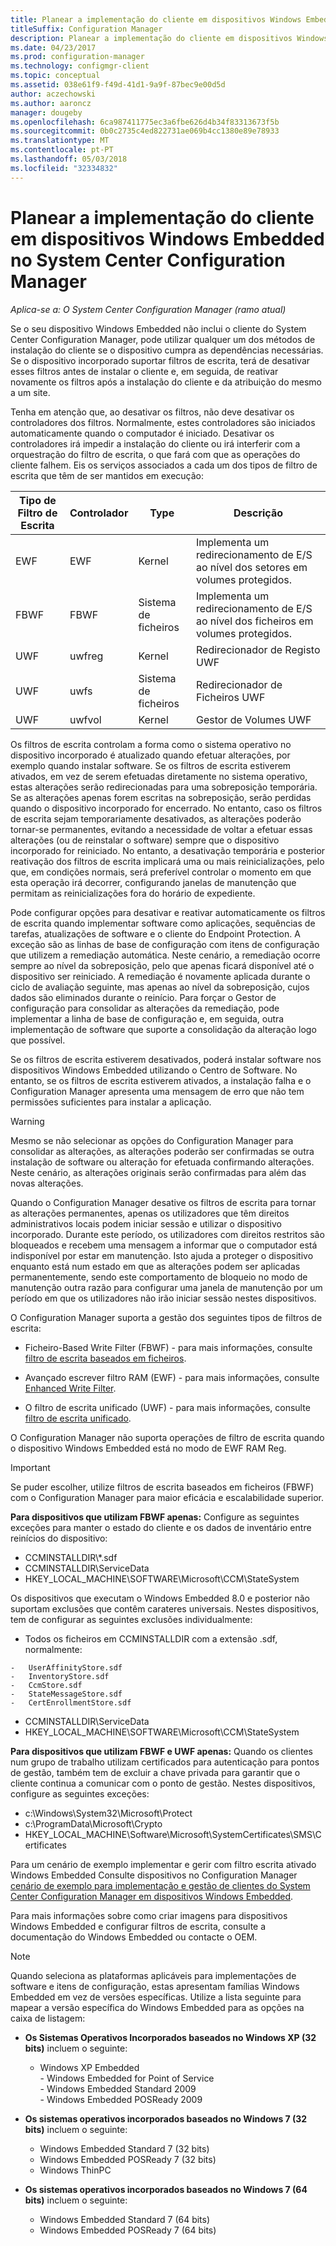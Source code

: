 ```yaml
---
title: Planear a implementação do cliente em dispositivos Windows Embedded
titleSuffix: Configuration Manager
description: Planear a implementação do cliente em dispositivos Windows Embedded no System Center Configuration Manager.
ms.date: 04/23/2017
ms.prod: configuration-manager
ms.technology: configmgr-client
ms.topic: conceptual
ms.assetid: 038e61f9-f49d-41d1-9a9f-87bec9e00d5d
author: aczechowski
ms.author: aaroncz
manager: dougeby
ms.openlocfilehash: 6ca987411775ec3a6fbe626d4b34f83313673f5b
ms.sourcegitcommit: 0b0c2735c4ed822731ae069b4cc1380e89e78933
ms.translationtype: MT
ms.contentlocale: pt-PT
ms.lasthandoff: 05/03/2018
ms.locfileid: "32334832"
---
```

# <a name="planning-for-client-deployment-to-windows-embedded-devices-in-system-center-configuration-manager"></a>Planear a implementação do cliente em dispositivos Windows Embedded no System Center Configuration Manager

*Aplica-se a: O System Center Configuration Manager (ramo atual)*

<a name="BKMK_DeployClientEmbedded"></a> Se o seu dispositivo Windows Embedded não inclui o cliente do System Center Configuration Manager, pode utilizar qualquer um dos métodos de instalação do cliente se o dispositivo cumpra as dependências necessárias. Se o dispositivo incorporado suportar filtros de escrita, terá de desativar esses filtros antes de instalar o cliente e, em seguida, de reativar novamente os filtros após a instalação do cliente e da atribuição do mesmo a um site.  

 Tenha em atenção que, ao desativar os filtros, não deve desativar os controladores dos filtros. Normalmente, estes controladores são iniciados automaticamente quando o computador é iniciado. Desativar os controladores irá impedir a instalação do cliente ou irá interferir com a orquestração do filtro de escrita, o que fará com que as operações do cliente falhem. Eis os serviços associados a cada um dos tipos de filtro de escrita que têm de ser mantidos em execução:  

|Tipo de Filtro de Escrita|Controlador|Type|Descrição|  
|-----------------------|------------|----------|-----------------|  
|EWF|EWF|Kernel|Implementa um redirecionamento de E/S ao nível dos setores em volumes protegidos.|  
|FBWF|FBWF|Sistema de ficheiros|Implementa um redirecionamento de E/S ao nível dos ficheiros em volumes protegidos.|  
|UWF|uwfreg|Kernel|Redirecionador de Registo UWF|  
|UWF|uwfs|Sistema de ficheiros|Redirecionador de Ficheiros UWF|  
|UWF|uwfvol|Kernel|Gestor de Volumes UWF|  

 Os filtros de escrita controlam a forma como o sistema operativo no dispositivo incorporado é atualizado quando efetuar alterações, por exemplo quando instalar software. Se os filtros de escrita estiverem ativados, em vez de serem efetuadas diretamente no sistema operativo, estas alterações serão redirecionadas para uma sobreposição temporária. Se as alterações apenas forem escritas na sobreposição, serão perdidas quando o dispositivo incorporado for encerrado. No entanto, caso os filtros de escrita sejam temporariamente desativados, as alterações poderão tornar-se permanentes, evitando a necessidade de voltar a efetuar essas alterações (ou de reinstalar o software) sempre que o dispositivo incorporado for reiniciado. No entanto, a desativação temporária e posterior reativação dos filtros de escrita implicará uma ou mais reinicializações, pelo que, em condições normais, será preferível controlar o momento em que esta operação irá decorrer, configurando janelas de manutenção que permitam as reinicializações fora do horário de expediente.  

 Pode configurar opções para desativar e reativar automaticamente os filtros de escrita quando implementar software como aplicações, sequências de tarefas, atualizações de software e o cliente do Endpoint Protection. A exceção são as linhas de base de configuração com itens de configuração que utilizem a remediação automática. Neste cenário, a remediação ocorre sempre ao nível da sobreposição, pelo que apenas ficará disponível até o dispositivo ser reiniciado. A remediação é novamente aplicada durante o ciclo de avaliação seguinte, mas apenas ao nível da sobreposição, cujos dados são eliminados durante o reinício. Para forçar o Gestor de configuração para consolidar as alterações da remediação, pode implementar a linha de base de configuração e, em seguida, outra implementação de software que suporte a consolidação da alteração logo que possível.  

 Se os filtros de escrita estiverem desativados, poderá instalar software nos dispositivos Windows Embedded utilizando o Centro de Software. No entanto, se os filtros de escrita estiverem ativados, a instalação falha e o Configuration Manager apresenta uma mensagem de erro que não tem permissões suficientes para instalar a aplicação.  

> [!WARNING]  
>  Mesmo se não selecionar as opções do Configuration Manager para consolidar as alterações, as alterações poderão ser confirmadas se outra instalação de software ou alteração for efetuada confirmando alterações. Neste cenário, as alterações originais serão confirmadas para além das novas alterações.  

 Quando o Configuration Manager desative os filtros de escrita para tornar as alterações permanentes, apenas os utilizadores que têm direitos administrativos locais podem iniciar sessão e utilizar o dispositivo incorporado. Durante este período, os utilizadores com direitos restritos são bloqueados e recebem uma mensagem a informar que o computador está indisponível por estar em manutenção. Isto ajuda a proteger o dispositivo enquanto está num estado em que as alterações podem ser aplicadas permanentemente, sendo este comportamento de bloqueio no modo de manutenção outra razão para configurar uma janela de manutenção por um período em que os utilizadores não irão iniciar sessão nestes dispositivos.  

 O Configuration Manager suporta a gestão dos seguintes tipos de filtros de escrita:  

-   Ficheiro-Based Write Filter (FBWF) - para mais informações, consulte [filtro de escrita baseados em ficheiros](http://go.microsoft.com/fwlink/?LinkID=204717).  

-   Avançado escrever filtro RAM (EWF) - para mais informações, consulte [Enhanced Write Filter](http://go.microsoft.com/fwlink/?LinkId=204718).  

-   O filtro de escrita unificado (UWF) - para mais informações, consulte [filtro de escrita unificado](http://go.microsoft.com/fwlink/?LinkId=309236).  

 O Configuration Manager não suporta operações de filtro de escrita quando o dispositivo Windows Embedded está no modo de EWF RAM Reg.  

> [!IMPORTANT]  
>  Se puder escolher, utilize filtros de escrita baseados em ficheiros (FBWF) com o Configuration Manager para maior eficácia e escalabilidade superior.
>
> **Para dispositivos que utilizam FBWF apenas:** Configure as seguintes exceções para manter o estado do cliente e os dados de inventário entre reinícios do dispositivo:  
>   
>  -   CCMINSTALLDIR\\\*.sdf  
> -   CCMINSTALLDIR\ServiceData  
> -   HKEY_LOCAL_MACHINE\SOFTWARE\Microsoft\CCM\StateSystem  
>   
>  Os dispositivos que executam o Windows Embedded 8.0 e posterior não suportam exclusões que contêm carateres universais. Nestes dispositivos, tem de configurar as seguintes exclusões individualmente:  
>   
>  -   Todos os ficheiros em CCMINSTALLDIR com a extensão .sdf, normalmente:  
>   
>     -   UserAffinityStore.sdf  
>     -   InventoryStore.sdf  
>     -   CcmStore.sdf  
>     -   StateMessageStore.sdf  
>     -   CertEnrollmentStore.sdf  
> -   CCMINSTALLDIR\ServiceData  
> -   HKEY_LOCAL_MACHINE\SOFTWARE\Microsoft\CCM\StateSystem  
>   
> **Para dispositivos que utilizam FBWF e UWF apenas:** Quando os clientes num grupo de trabalho utilizam certificados para autenticação para pontos de gestão, também tem de excluir a chave privada para garantir que o cliente continua a comunicar com o ponto de gestão. Nestes dispositivos, configure as seguintes exceções:  
>   
>  -   c:\Windows\System32\Microsoft\Protect  
> -   c:\ProgramData\Microsoft\Crypto  
> -   HKEY_LOCAL_MACHINE\Software\Microsoft\SystemCertificates\SMS\Certificates  

 Para um cenário de exemplo implementar e gerir com filtro escrita ativado Windows Embedded Consulte dispositivos no Configuration Manager [cenário de exemplo para implementação e gestão de clientes do System Center Configuration Manager em dispositivos Windows Embedded](../../../../core/clients/deploy/example-scenario-for-deploying-and-managing-clients-on-windows-embedded-devices.md).  

 Para mais informações sobre como criar imagens para dispositivos Windows Embedded e configurar filtros de escrita, consulte a documentação do Windows Embedded ou contacte o OEM.  

> [!NOTE]  
>  Quando seleciona as plataformas aplicáveis para implementações de software e itens de configuração, estas apresentam famílias Windows Embedded em vez de versões específicas. Utilize a lista seguinte para mapear a versão específica do Windows Embedded para as opções na caixa de listagem:  
>   
>  -   **Os Sistemas Operativos Incorporados baseados no Windows XP (32 bits)** incluem o seguinte:  
>   
>      -   Windows XP Embedded  
>     -   Windows Embedded for Point of Service  
>     -   Windows Embedded Standard 2009  
>     -   Windows Embedded POSReady 2009  
> -   **Os sistemas operativos incorporados baseados no Windows 7 (32 bits)** incluem o seguinte:  
>   
>      -   Windows Embedded Standard 7 (32 bits)  
>     -   Windows Embedded POSReady 7 (32 bits)  
>     -   Windows ThinPC  
> -   **Os sistemas operativos incorporados baseados no Windows 7 (64 bits)** incluem o seguinte:  
>   
>      -   Windows Embedded Standard 7 (64 bits)  
>     -   Windows Embedded POSReady 7 (64 bits)
